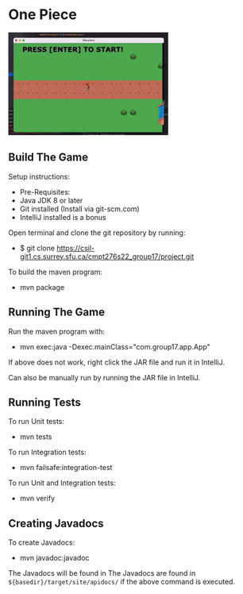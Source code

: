 # One Piece
![](ezgif.com-gif-maker.gif)



## Build The Game

Setup instructions: 
* Pre-Requisites:
* Java JDK 8 or later
* Git installed (Install via git-scm.com)
* IntelliJ installed is a bonus 

Open terminal and clone the git repository by running:
* $ git clone https://csil-git1.cs.surrey.sfu.ca/cmpt276s22_group17/project.git

To build the maven program:
* mvn package
## Running The Game

Run the maven program with:
* mvn exec:java -Dexec.mainClass="com.group17.app.App"

If above does not work, right click the JAR file and run it in IntelliJ.

Can also be manually run by running the JAR file in IntelliJ. 
## Running Tests

To run Unit tests:
* mvn tests

To run Integration tests:
* mvn failsafe:integration-test

To run Unit and Integration tests:
* mvn verify
## Creating Javadocs

To create Javadocs:
* mvn javadoc:javadoc

The Javadocs will be found in The Javadocs are found in `${basedir}/target/site/apidocs/` if the above command is executed.

